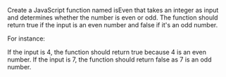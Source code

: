 Create a JavaScript function named isEven that takes an integer as input and determines whether the number is even or odd. The function should return true if the input is an even number and false if it's an odd number.

For instance:

If the input is 4, the function should return true because 4 is an even number.
If the input is 7, the function should return false as 7 is an odd number.
